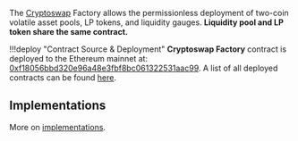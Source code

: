 The [Cryptoswap](../../stableswap-exchange/stableswap-ng/overview.md) Factory allows the permissionless deployment of two-coin volatile asset pools, LP tokens, and liquidity gauges. **Liquidity pool and LP token share the same contract.**

!!!deploy "Contract Source & Deployment"
    **Cryptoswap Factory** contract is deployed to the Ethereum mainnet at: [0xf18056bbd320e96a48e3fbf8bc061322531aac99](https://etherscan.io/address/0xf18056bbd320e96a48e3fbf8bc061322531aac99#code).
    A list of all deployed contracts can be found [here](../../references/deployed-contracts.md#pool-factory).


## **Implementations**

More on [implementations](./implementations.md).
